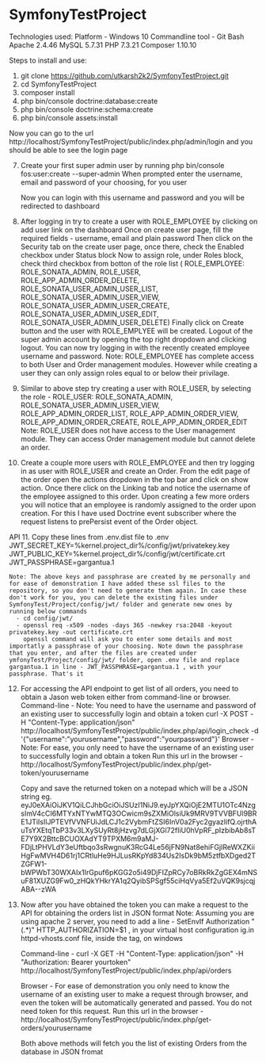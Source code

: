 # SymfonyTestProject

Technologies used:
	Platform - Windows 10
	Commandline tool - Git Bash
	Apache 2.4.46
	MySQL 5.7.31
	PHP 7.3.21
	Composer 1.10.10


Steps to install and use:

1. git clone https://github.com/utkarsh2k2/SymfonyTestProject.git
2. cd SymfonyTestProject
3. composer install
4. php bin/console doctrine:database:create
5. php bin/console doctrine:schema:create
6. php bin/console assets:install

Now you can go to the url http://localhost/SymfonyTestProject/public/index.php/admin/login and you should be able to see the login page

7. Create your first super admin user by running
   php bin/console fos:user:create --super-admin
   When prompted enter the username, email and password of your choosing, for you user

   Now you can login with this username and password and you will be redirected to dashboard

8. After logging in try to create a user with ROLE_EMPLOYEE by clicking on add user link on the dashboard
   Once on create user page, fill the required fields - username, email and plain password
   Then click on the Security tab on the create user page, once there, check the Enabled checkbox under Status block
   Now to assign role, under Roles block, check third checkbox from botton of the role list ( ROLE_EMPLOYEE: ROLE_SONATA_ADMIN, ROLE_USER, ROLE_APP_ADMIN_ORDER_DELETE, ROLE_SONATA_USER_ADMIN_USER_LIST, ROLE_SONATA_USER_ADMIN_USER_VIEW, ROLE_SONATA_USER_ADMIN_USER_CREATE, ROLE_SONATA_USER_ADMIN_USER_EDIT, ROLE_SONATA_USER_ADMIN_USER_DELETE)
   Finally click on Create button and the user with ROLE_EMPLYEE will be created. Logout of the super admin account by opening the top right dropdown and clicking logout. You can now try logging in with the recently created employee username and password.
   Note: ROLE_EMPLOYEE has complete access to both User and Order management modules. However while creating a user they can only assign roles equal to or below their privilage.

9. Similar to above step try creating a user with ROLE_USER, by selecting the role - ROLE_USER: ROLE_SONATA_ADMIN, ROLE_SONATA_USER_ADMIN_USER_VIEW, ROLE_APP_ADMIN_ORDER_LIST, ROLE_APP_ADMIN_ORDER_VIEW, ROLE_APP_ADMIN_ORDER_CREATE, ROLE_APP_ADMIN_ORDER_EDIT
   Note: ROLE_USER does not have access to the User management module. They can access Order management module but cannot delete an order.

10. Create a couple more users with ROLE_EMPLOYEE and then try logging in as user with ROLE_USER and create an Order. From the edit page of the order open the actions dropdown in the top bar and click on show action. Once there click on the Linking tab and notice the username of the employee assigned to this order.
    Upon creating a few more orders you will notice that an employee is randomly assigned to the order upon creation. For this I have used Doctrine event subscriber where the request listens to prePersist event of the Order object.


API
11. Copy these lines from .env.dist file to .env
    JWT_SECRET_KEY=%kernel.project_dir%/config/jwt/privatekey.key
    JWT_PUBLIC_KEY=%kernel.project_dir%/config/jwt/certificate.crt
    JWT_PASSPHRASE=gargantua.1 

    Note: The above keys and passphrase are created by me personally and for ease of demonstration I have added these ssl files to the repository, so you don't need to generate them again. In case these don't work for you, you can delete the existing files under SymfonyTest/Project/config/jwt/ folder and generate new ones by running below commands
	  - cd config/jwt/
	  - openssl req -x509 -nodes -days 365 -newkey rsa:2048 -keyout privatekey.key -out certificate.crt
	    openssl command will ask you to enter some details and most importatly a passphrase of your choosing. Note down the passphrase that you enter, and after the files are created under ymfonyTest/Project/config/jwt/ folder, open .env file and replace gargantua.1 in line - JWT_PASSPHRASE=gargantua.1 , with your passphrase. That's it


12. For accessing the API endpoint to get list of all orders, you need to obtain a Jason web token either from command-line or browser.
    Command-line - 
	Note: You need to have the username and password of an existing user to successfully login and obtain a token
        curl -X POST -H "Content-Type: application/json" http://localhost/SymfonyTestProject/public/index.php/api/login_check -d '{"username":"yourusername","password":"yourpassword"}'
    Browser - 
	Note: For ease, you only need to have the username of an existing user to successfully login and obtain a token
	Run this url in the browser - http://localhost/SymfonyTestProject/public/index.php/get-token/yourusername

    Copy and save the returned token on a notepad which will be a JSON string eg. eyJ0eXAiOiJKV1QiLCJhbGciOiJSUzI1NiJ9.eyJpYXQiOjE2MTU1OTc4NzgsImV4cCI6MTYxNTYwMTQ3OCwicm9sZXMiOlsiUk9MRV9TVVBFUl9BRE1JTiIsIlJPTEVfVVNFUiJdLCJ1c2VybmFtZSI6InV0a2Fyc2gyazIifQ.ojrthAuTsYXEtqTbP33v3LXySUyRt8jHzvg7dLGjXGl72fIiU0hVpRF_pIzbibAb8sTE7Y9X2BttcBCUOXAdYT9TPXM6m9aMJ-FDjLtPHVLdY3eUftbqo3sRwgnuK3RcG4Le56jFN9Nat8ehiFGjIReWXZKiiHgFwMVH4D61rj1CRtluHe9HJLusRKpYd834Us2IsDk9bM5ztfbXDged2TZGFW1-bWPWbT30WXAIx1IrGpuf6pKGG2o5i49DjFIZpRCy7oBRkRkZgGEX4mNSuF81XUZG9Fw0_zHQkYHkrYA1q2QyibSPSgf55ciHqVya5Ef2uVQK9sjcqjABA--zWA 

13. Now after you have obtained the token you can make a request to the API for obtaining the orders list in JSON format
    Note: Assuming you are using apache 2 server, you need to add a line - SetEnvIf Authorization "(.*)" HTTP_AUTHORIZATION=$1 , in your virtual host configuration ig.in httpd-vhosts.conf file, inside the <Directory></Directory> tag, on windows
    
    Command-line -
	curl -X GET -H "Content-Type: application/json" -H "Authorization: Bearer yourtoken" http://localhost/SymfonyTestProject/public/index.php/api/orders

    Browser - 
	For ease of demonstration you only need to know the username of an existing user to make a request through browser, and even the token will be automatically generated and passed. You do not need token for this request.
	Run this url in the browser - http://localhost/SymfonyTestProject/public/index.php/get-orders/yourusername

    Both above methods will fetch you the list of existing Orders from the database in JSON fromat
